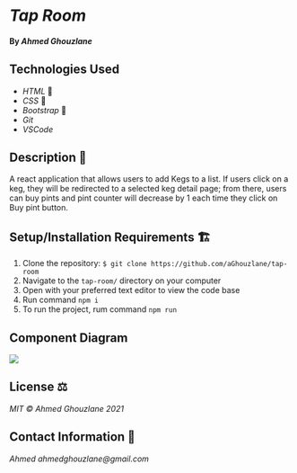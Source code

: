 # _Tap Room_

#### By _Ahmed Ghouzlane_

## Technologies Used

- _HTML_ 📝
- _CSS_ 🎨
- _Bootstrap_ 🥾
- _Git_
- _VSCode_

## Description 📜

A react application that allows users to add Kegs to a list. If users click on a keg, they will be redirected to a selected keg detail page; from there, users can buy pints and pint counter will decrease by 1 each time they click on Buy pint button.

## Setup/Installation Requirements 🏗

1. Clone the repository: `$ git clone https://github.com/aGhouzlane/tap-room`
2. Navigate to the `tap-room/` directory on your computer
3. Open with your preferred text editor to view the code base
4. Run command `npm i` 
5. To run the project, rum command `npm run`

## Component Diagram

<img src="../../img/beer-keg.png">

## License ⚖

_MIT © Ahmed Ghouzlane 2021_

## Contact Information 🤳

_Ahmed ahmedghouzlane@gmail.com_